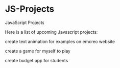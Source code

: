 # JS-Projects
JavaScript Projects

Here is a list of upcoming Javascript projects:

create text animation for examples on emcreo website

create a game for myself to play

create budget app for students
